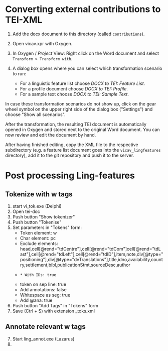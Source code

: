 # Converting external contributions to TEI-XML

1. Add the docx document to this directory (called `contributions`).
2. Open vicav.xpr with Oxygen.
3. In Oxygen / *Project* View: Right click on the Word document and select `Transform > Transform with`.
4. A dialog box opens where you can select which transformation scenario to run:    

   * For a linguistic feature list choose *DOCX to TEI: Feature List*.
   * For a profile document choose *DOCX to TEI: Profile*.
   * For a sample text choose *DOCX to TEI: Sample Text*.

In case these transformation scenarios do not show up, click on the gear wheel symbol on the upper right side of the dialog box ("Settings") and choose "Show all scenarios".

After the transformation, the resulting TEI document is automatically opened in Oxygen and stored next to the original Word document. You can now review and edit the document by hand.

After having finished editing, copy the XML file to the respective subdirectory (e.g. a feature list document goes into the `vicav_lingfeatures` directory), add it to the git repository and push it to the server.

# Post processing Ling-features

## Tokenize with w tags
1. start vi_tok.exe (Delphi)
2. Open tei-doc
3. Push button "Show tokenizer"
4. Push button "Tokenise"
5. Set parameters in "Tokens" form: 
    * Token element: w
    * Char element: pc
    * Exclude elements: head,cell[@rend="tdCentre"],cell[@rend="tdCom"]cell[@rend="tdLast"],cell[@rend="tdLeft"],cell[@rend="tdID"],item,note,div[@type="positioning"],div[@type="dvTranslations"],title,idno,availability,country,settlement,bibl,publicationStmt,sourceDesc,author
    *     * With IDs: true
    * token on sep line: true
    * Add annotations: false
    * Whitespace as seg: true
    * Add @ana: true
5. Push button "Add Tags" in "Tokens" form
6. Save (Ctrl + S) with extension _toks.xml

## Annotate relevant w tags 
7. Start ling_annot.exe (Lazarus)
8. 